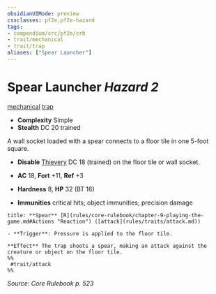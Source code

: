 ```yaml
---
obsidianUIMode: preview
cssclasses: pf2e,pf2e-hazard
tags:
- compendium/src/pf2e/crb
- trait/mechanical
- trait/trap
aliases: ["Spear Launcher"]
---
```

# Spear Launcher *Hazard 2*  
[mechanical](rules/traits/mechanical.md "Mechanical Hazard Trait")  [trap](rules/traits/trap.md "Trap Hazard Trait")  

- **Complexity** Simple
- **Stealth** DC 20 trained  

A wall socket loaded with a spear connects to a floor tile in one 5-foot square.

- **Disable** [Thievery](compendium/skills.md#Thievery) DC 18 (trained) on the floor tile or wall socket.  

- **AC** 18, **Fort** +11, **Ref** +3
- **Hardness** 8, **HP** 32 (BT 16)
- **Immunities** critical hits; object immunities; precision damage

```ad-embed-ability
title: **Spear** [R](rules/core-rulebook/chapter-9-playing-the-game.md#Actions "Reaction") ([attack](rules/traits/attack.md))

- **Trigger**: Pressure is applied to the floor tile.

**Effect** The trap shoots a spear, making an attack against the creature or object on the floor tile.  
%%
 #trait/attack 
%%
```

*Source: Core Rulebook p. 523*